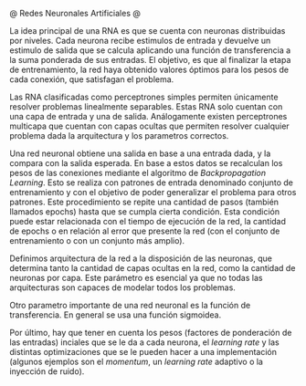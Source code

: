 @ Redes Neuronales Artificiales @

La idea principal de una RNA es que se cuenta con neuronas distribuidas por niveles.
Cada neurona recibe estimulos de entrada y devuelve un estimulo de salida  que se
calcula aplicando una función de transferencia a la suma ponderada de sus entradas.
El objetivo, es que al finalizar la etapa de entrenamiento, la red haya obtenido
valores óptimos para los pesos de cada conexión, que satisfagan el problema.

Las RNA clasificadas como perceptrones simples permiten únicamente resolver problemas
linealmente separables. Estas RNA solo cuentan con una capa de entrada y una de
salida. Análogamente existen perceptrones multicapa que cuentan con capas ocultas que
permiten resolver cualquier problema dada la arquitectura y los parametros correctos.

Una red neuronal obtiene una salida en base a una entrada dada, y la compara con la
salida esperada. En base a estos datos se recalculan los pesos de las conexiones mediante
el algoritmo de *Backpropagation Learning*. 
Esto se realiza con patrones de entrada denominado conjunto de entrenamiento y con el
objetivo de poder generalizar el problema para otros patrones.
Este procedimiento se repite una cantidad de pasos (también llamados epochs) hasta que
se cumpla cierta condición. Esta condición puede estar relacionada con el tiempo de 
ejecución de la red, la cantidad de epochs o en relación al error que presente la red
(con el conjunto de entrenamiento o con un conjunto más amplio).

Definimos arquitectura de la red a la disposición de las neuronas, que determina tanto
la cantidad de capas ocultas en la red, como la cantidad de neuronas por capa.
Este parámetro es esencial ya que no todas las arquitecturas son capaces de modelar
todos los problemas.

Otro parametro importante de una red neuronal es la función de transferencia. En general
se usa una función sigmoidea.

Por último, hay que tener en cuenta los pesos (factores de ponderación de las entradas)
inciales que se le da a cada neurona, el *learning rate* y las distintas optimizaciones
que se le pueden hacer a una implementación (algunos ejemplos son el *momentum*, un
*learning rate* adaptivo o la inyección de ruido).

